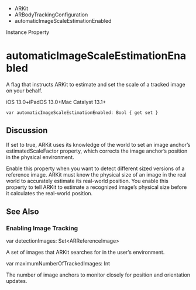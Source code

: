 

- ARKit
- ARBodyTrackingConfiguration
-  automaticImageScaleEstimationEnabled 

Instance Property

# automaticImageScaleEstimationEnabled

A flag that instructs ARKit to estimate and set the scale of a tracked image on your behalf.

iOS 13.0+iPadOS 13.0+Mac Catalyst 13.1+

``` source
var automaticImageScaleEstimationEnabled: Bool { get set }
```

## Discussion

If set to true, ARKit uses its knowledge of the world to set an image anchor’s estimatedScaleFactor property, which corrects the image anchor’s position in the physical environment.

Enable this property when you want to detect different sized versions of a reference image. ARKit must know the physical size of an image in the real world to accurately estimate its real-world position. You enable this property to tell ARKit to estimate a recognized image’s physical size before it calculates the real-world position.

## See Also

### Enabling Image Tracking

var detectionImages: Set&lt;ARReferenceImage>

A set of images that ARKit searches for in the user’s environment.

var maximumNumberOfTrackedImages: Int

The number of image anchors to monitor closely for position and orientation updates.

